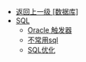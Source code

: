 - [返回上一级 [数据库]](数据库/)
- [SQL](数据库/SQL/)
  - [Oracle 触发器](数据库/SQL/Oracle触发器.md)
  - [不常用sql](数据库/SQL/不常用sql.md)
  - [SQL优化](数据库/SQL/SQL优化.md)
